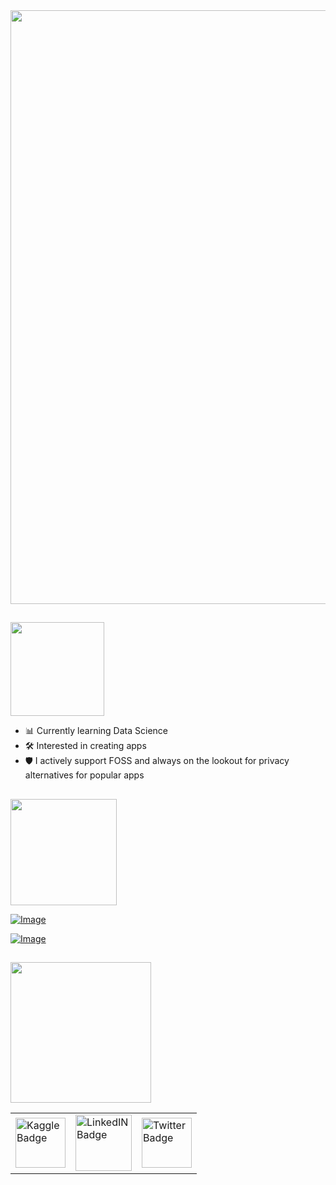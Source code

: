 
<!---
bitcrafty/bitcrafty is a ✨ special ✨ repository because its `README.md` (this file) appears on your GitHub profile.
You can click the Preview link to take a look at your changes.
--->

<div align="center">
  <img width="950px"  src="https://github.com/bitcrafty/bitcrafty/assets/135437223/c663051e-099b-4bb8-92dc-929233019d25"/>
</div>



<!--- using headings for horizontal borders because of its weight (thin lines) --->


<h2></h2>

<img width="150px" src="https://github.com/bitcrafty/bitcrafty/assets/135437223/be3ad5e5-725c-4305-836e-40ec26eeda6b"/></br>

- 📊 Currently learning Data Science 
- 🛠 Interested in creating apps 
- 🛡️ I actively support FOSS and always on the lookout for privacy alternatives for popular apps 

<h2></h2>

<img width="170px" src="https://github.com/bitcrafty/bitcrafty/assets/135437223/89869409-2200-48e0-89a8-5662161bdc11"/></br>


<!--- Stats for Dark Mode --->
[![Image](https://github-readme-stats.vercel.app/api?username=bitcrafty&theme=transparent&show_icons=true&&count_private=true&title_color=5affcb&text_color=5affcb#gh-light-mode-only)](https://github-readme-stats.vercel.app/api?username=bitcrafty&theme=transparent&show_icons=true&count_private=true&title_color=5affcb&text_color=5affcb#gh-dark-mode-only)

<!--- Stats for Light Mode --->
[![Image](https://github-readme-stats.vercel.app/api?username=bitcrafty&theme=transparent&show_icons=true&&count_private=true#gh-light-mode-only)](https://github-readme-stats.vercel.app/api?username=bitcrafty&theme=transparent&show_icons=true&&count_private=true#gh-light-mode-only)


<h2></h2>

<img width="225px" src="https://github.com/bitcrafty/bitcrafty/assets/135437223/dfc73002-d52f-4c23-a3bf-ba2ed3cf029e"/></br>
<table>
  <tr>
    <td>
      <a href="https://kaggle.com/bitcrafty" target="_blank">
        <img width="80px" src="https://img.shields.io/badge/Kaggle-20BEFF?style=plastic&logo=Kaggle&logoColor=white" alt="Kaggle Badge"/>
      </a>
    </td>
    <td>
      <a href="https://www.linkedin.com/in/diwankar/" target="_blank">
        <img width="90px" src="https://img.shields.io/badge/LinkedIn-0077B5?style=plastic&logo=linkedin&logoColor=white" alt="LinkedIN Badge"/>
      </a>
    </td>
    <td>
      <a href="https://twitter.com/diwankar_g/" target="_blank">
        <img width="80px" src="https://img.shields.io/badge/Twitter-1DA1F2?style=plastic&logo=twitter&logoColor=white" alt="Twitter Badge"/>
      </a>
    </td>
  </tr>
</table>





